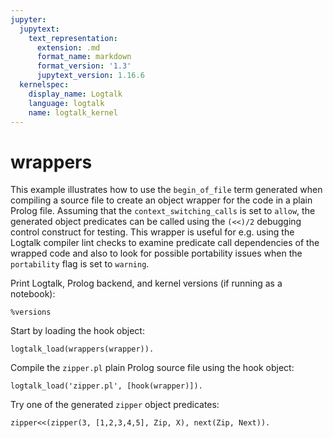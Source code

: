 ```yaml
---
jupyter:
  jupytext:
    text_representation:
      extension: .md
      format_name: markdown
      format_version: '1.3'
      jupytext_version: 1.16.6
  kernelspec:
    display_name: Logtalk
    language: logtalk
    name: logtalk_kernel
---
```


<!--
________________________________________________________________________

This file is part of Logtalk <https://logtalk.org/>  
SPDX-FileCopyrightText: 1998-2025 Paulo Moura <pmoura@logtalk.org>  
SPDX-License-Identifier: Apache-2.0

Licensed under the Apache License, Version 2.0 (the "License");
you may not use this file except in compliance with the License.
You may obtain a copy of the License at

    http://www.apache.org/licenses/LICENSE-2.0

Unless required by applicable law or agreed to in writing, software
distributed under the License is distributed on an "AS IS" BASIS,
WITHOUT WARRANTIES OR CONDITIONS OF ANY KIND, either express or implied.
See the License for the specific language governing permissions and
limitations under the License.
________________________________________________________________________
-->

# wrappers

This example illustrates how to use the `begin_of_file` term generated
when compiling a source file to create an object wrapper for the code
in a plain Prolog file. Assuming that the `context_switching_calls` is
set to `allow`, the generated object predicates can be called using the
`(<<)/2` debugging control construct for testing. This wrapper is useful
for e.g. using the Logtalk compiler lint checks to examine predicate
call dependencies of the wrapped code and also to look for possible
portability issues when the `portability` flag is set to `warning`.

Print Logtalk, Prolog backend, and kernel versions (if running as a notebook):

```logtalk
%versions
```

Start by loading the hook object:

```logtalk
logtalk_load(wrappers(wrapper)).
```

Compile the `zipper.pl` plain Prolog source file using the hook object:

```logtalk
logtalk_load('zipper.pl', [hook(wrapper)]).
```

Try one of the generated `zipper` object predicates:

```logtalk
zipper<<(zipper(3, [1,2,3,4,5], Zip, X), next(Zip, Next)).
```

<!--
Zip = zip([2, 1], 3, [4, 5]), X = 3, Next = zip([3, 2, 1], 4, [5]).
-->
